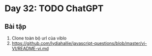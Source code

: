 # Day 32: TODO ChatGPT

## Bài tập

1. Clone toàn bộ url của viblo
2. https://github.com/lydiahallie/javascript-questions/blob/master/vi-VI/README-vi.md
